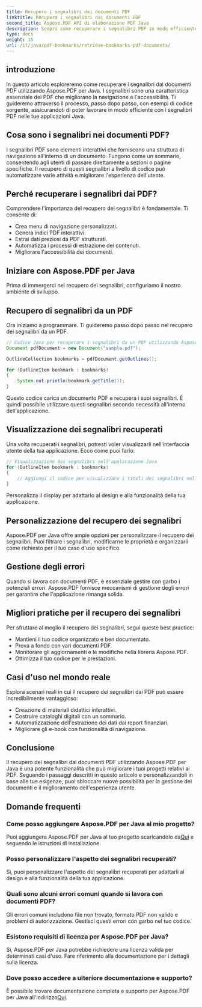 ```yaml
---
title: Recupera i segnalibri dai documenti PDF
linktitle: Recupera i segnalibri dai documenti PDF
second_title: Aspose.PDF API di elaborazione PDF Java
description: Scopri come recuperare i segnalibri PDF in modo efficiente utilizzando Aspose.PDF per Java in questa guida completa.
type: docs
weight: 15
url: /it/java/pdf-bookmarks/retrieve-bookmarks-pdf-documents/
---
```


## introduzione

In questo articolo esploreremo come recuperare i segnalibri dai documenti PDF utilizzando Aspose.PDF per Java. I segnalibri sono una caratteristica essenziale dei PDF che migliorano la navigazione e l'accessibilità. Ti guideremo attraverso il processo, passo dopo passo, con esempi di codice sorgente, assicurandoti di poter lavorare in modo efficiente con i segnalibri PDF nelle tue applicazioni Java.

## Cosa sono i segnalibri nei documenti PDF?

I segnalibri PDF sono elementi interattivi che forniscono una struttura di navigazione all'interno di un documento. Fungono come un sommario, consentendo agli utenti di passare direttamente a sezioni o pagine specifiche. Il recupero di questi segnalibri a livello di codice può automatizzare varie attività e migliorare l'esperienza dell'utente.

## Perché recuperare i segnalibri dai PDF?

Comprendere l'importanza del recupero dei segnalibri è fondamentale. Ti consente di:

- Crea menu di navigazione personalizzati.
- Genera indici PDF interattivi.
- Estrai dati preziosi da PDF strutturati.
- Automatizza i processi di estrazione dei contenuti.
- Migliorare l'accessibilità dei documenti.

## Iniziare con Aspose.PDF per Java

Prima di immergerci nel recupero dei segnalibri, configuriamo il nostro ambiente di sviluppo.

## Recupero di segnalibri da un PDF

Ora iniziamo a programmare. Ti guideremo passo dopo passo nel recupero dei segnalibri da un PDF.

```java
// Codice Java per recuperare i segnalibri da un PDF utilizzando Aspose.PDF
Document pdfDocument = new Document("sample.pdf");

OutlineCollection bookmarks = pdfDocument.getOutlines();

for (OutlineItem bookmark : bookmarks)
{
    System.out.println(bookmark.getTitle());
}
```

Questo codice carica un documento PDF e recupera i suoi segnalibri. È quindi possibile utilizzare questi segnalibri secondo necessità all'interno dell'applicazione.

## Visualizzazione dei segnalibri recuperati

Una volta recuperati i segnalibri, potresti voler visualizzarli nell'interfaccia utente della tua applicazione. Ecco come puoi farlo:

```java
// Visualizzazione dei segnalibri nell'applicazione Java
for (OutlineItem bookmark : bookmarks)
{
    // Aggiungi il codice per visualizzare i titoli dei segnalibri nella tua interfaccia utente
}
```

Personalizza il display per adattarlo al design e alla funzionalità della tua applicazione.

## Personalizzazione del recupero dei segnalibri

Aspose.PDF per Java offre ampie opzioni per personalizzare il recupero dei segnalibri. Puoi filtrare i segnalibri, modificarne le proprietà e organizzarli come richiesto per il tuo caso d'uso specifico.

## Gestione degli errori

Quando si lavora con documenti PDF, è essenziale gestire con garbo i potenziali errori. Aspose.PDF fornisce meccanismi di gestione degli errori per garantire che l'applicazione rimanga solida.

## Migliori pratiche per il recupero dei segnalibri

Per sfruttare al meglio il recupero dei segnalibri, segui queste best practice:

- Mantieni il tuo codice organizzato e ben documentato.
- Prova a fondo con vari documenti PDF.
- Monitorare gli aggiornamenti e le modifiche nella libreria Aspose.PDF.
- Ottimizza il tuo codice per le prestazioni.

## Casi d'uso nel mondo reale

Esplora scenari reali in cui il recupero dei segnalibri dai PDF può essere incredibilmente vantaggioso:

- Creazione di materiali didattici interattivi.
- Costruire cataloghi digitali con un sommario.
- Automatizzazione dell'estrazione dei dati dai report finanziari.
- Migliorare gli e-book con funzionalità di navigazione.

## Conclusione

Il recupero dei segnalibri dai documenti PDF utilizzando Aspose.PDF per Java è una potente funzionalità che può migliorare i tuoi progetti relativi ai PDF. Seguendo i passaggi descritti in questo articolo e personalizzandoli in base alle tue esigenze, puoi sbloccare nuove possibilità per la gestione dei documenti e il miglioramento dell'esperienza utente.

## Domande frequenti

### Come posso aggiungere Aspose.PDF per Java al mio progetto?

 Puoi aggiungere Aspose.PDF per Java al tuo progetto scaricandolo da[Qui](https://releases.aspose.com/pdf/java/) e seguendo le istruzioni di installazione.

### Posso personalizzare l'aspetto dei segnalibri recuperati?

Sì, puoi personalizzare l'aspetto dei segnalibri recuperati per adattarli al design e alla funzionalità della tua applicazione.

### Quali sono alcuni errori comuni quando si lavora con documenti PDF?

Gli errori comuni includono file non trovato, formato PDF non valido e problemi di autorizzazione. Gestisci questi errori con garbo nel tuo codice.

### Esistono requisiti di licenza per Aspose.PDF per Java?

Sì, Aspose.PDF per Java potrebbe richiedere una licenza valida per determinati casi d'uso. Fare riferimento alla documentazione per i dettagli sulla licenza.

### Dove posso accedere a ulteriore documentazione e supporto?

 È possibile trovare documentazione completa e supporto per Aspose.PDF per Java all'indirizzo[Qui](https://reference.aspose.com/pdf/java/).